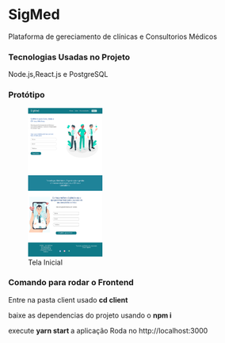 # SigMed
Plataforma de gereciamento de clínicas e Consultorios Médicos 
### Tecnologias Usadas no Projeto
Node.js,React.js e PostgreSQL
### Protótipo
<figure>
  <img src="./img/tela inicial.png" alt="Tela Inicial" width="150" height="300">	
  <figcaption>Tela Inicial</figcaption>
</figure>


### Comando para rodar o Frontend

<p>Entre na pasta client usado <b> cd client</b> </p>
<p>baixe as dependencias do projeto usando o <b>npm i</b></p>
<p>execute <b> yarn start </b> a aplicação Roda no http://localhost:3000</p>
